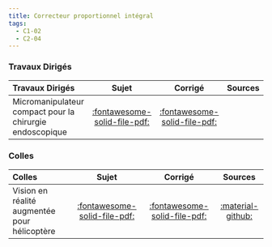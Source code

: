 ```yaml
---
title: Correcteur proportionnel intégral 
tags:
  - C1-02
  - C2-04
---
```


[comment]: <> (Généré automatiquement par ALL_PDF/make_markdown.py, creation_fichiers_activites)



### Travaux Dirigés 
 
| Travaux Dirigés | Sujet | Corrigé | Sources  | 
| :-------------- | :---: | :-----: | :------: | 
| Micromanipulateur compact pour la chirurgie endoscopique | [:fontawesome-solid-file-pdf:](https://xpessoles-cpge.fr/pdf/Cy_03_01_TD_PI_01_MC2E_Sujet.pdf) | [:fontawesome-solid-file-pdf:](https://xpessoles-cpge.fr/pdf/Cy_03_01_TD_PI_01_MC2E_Corrige.pdf) | | Agitateur médical avec chambre de Riccordi | [:fontawesome-solid-file-pdf:](https://xpessoles-cpge.fr/pdf/Cy_03_01_TD_PI_02_Agitateur_Sujet.pdf) | [:fontawesome-solid-file-pdf:](https://xpessoles-cpge.fr/pdf/Cy_03_01_TD_PI_02_Agitateur_Corrige.pdf) | | Machine de rééducation SysReeduc | [:fontawesome-solid-file-pdf:](https://xpessoles-cpge.fr/pdf/Cy_03_01_TD_PI_03_SysReeduc_Sujet.pdf) | [:fontawesome-solid-file-pdf:](https://xpessoles-cpge.fr/pdf/Cy_03_01_TD_PI_03_SysReeduc_Corrige.pdf) | | Banc d’épreuve hydraulique | [:fontawesome-solid-file-pdf:](https://xpessoles-cpge.fr/pdf/Cy_03_01_TD_PI_04_GroupeHydrau_Sujet.pdf) | [:fontawesome-solid-file-pdf:](https://xpessoles-cpge.fr/pdf/Cy_03_01_TD_PI_04_GroupeHydrau_Corrige.pdf) | | Étude d'un automate d'exploration de l'hémostase par chronométrie | [:fontawesome-solid-file-pdf:](https://xpessoles-cpge.fr/pdf/Cy_03_01_TD_PI_05_Chronometrie_Sujet.pdf) | [:fontawesome-solid-file-pdf:](https://xpessoles-cpge.fr/pdf/Cy_03_01_TD_PI_05_Chronometrie_Corrige.pdf) | | La robotique au service du handicap | [:fontawesome-solid-file-pdf:](https://xpessoles-cpge.fr/pdf/Cy_03_01_TD_PI_06_Robotique_Sujet.pdf) | [:fontawesome-solid-file-pdf:](https://xpessoles-cpge.fr/pdf/Cy_03_01_TD_PI_06_Robotique_Corrige.pdf) | | Asservissement par traitement d’image d’une plateforme Hexapode | [:fontawesome-solid-file-pdf:](https://xpessoles-cpge.fr/pdf/Cy_03_01_TD_PI_07_Hexapode_Sujet.pdf) | [:fontawesome-solid-file-pdf:](https://xpessoles-cpge.fr/pdf/Cy_03_01_TD_PI_07_Hexapode_Corrige.pdf) | | Vision en réalité augmentée pour hélicoptère | [:fontawesome-solid-file-pdf:](https://xpessoles-cpge.fr/pdf/Cy_03_01_TD_PI_08_FLIR_Sujet.pdf) | [:fontawesome-solid-file-pdf:](https://xpessoles-cpge.fr/pdf/Cy_03_01_TD_PI_08_FLIR_Corrige.pdf) | | Système de freinage d'un TGV DUPLEX | [:fontawesome-solid-file-pdf:](https://xpessoles-cpge.fr/pdf/Cy_03_01_TD_PI_09_FreinageTGV_Sujet.pdf) | [:fontawesome-solid-file-pdf:](https://xpessoles-cpge.fr/pdf/Cy_03_01_TD_PI_09_FreinageTGV_Corrige.pdf) | [:material-github:](https://github.com/xpessoles/PSI_Cy_03_ConceptionCommande/tree/main/Chapitre_01_Correction/Cy_03_01_TD_PI_09_FreinageTGV) | 

### Colles 
 
| Colles | Sujet | Corrigé | Sources  | 
| :-------------- | :---: | :-----: | :------: | 
| Vision en réalité augmentée pour hélicoptère | [:fontawesome-solid-file-pdf:](https://xpessoles-cpge.fr/pdf/Cy_03_01_TD_PI_08_FLIR_Sujet.pdf) | [:fontawesome-solid-file-pdf:](https://xpessoles-cpge.fr/pdf/Cy_03_01_TD_PI_08_FLIR_Corrige.pdf) | [:material-github:](https://github.com/xpessoles/PSI_Cy_03_ConceptionCommande/tree/main/Chapitre_01_Correction/Cy_03_01_TD_PI_08_FLIR) | 


